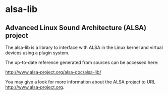 # alsa-lib
## Advanced Linux Sound Architecture (ALSA) project

The alsa-lib is a library to interface with ALSA in the Linux kernel and
virtual devices using a plugin system.

The up-to-date reference generated from sources can be accessed here:

http://www.alsa-project.org/alsa-doc/alsa-lib/

You may give a look for more information about the ALSA project to URL
http://www.alsa-project.org.
